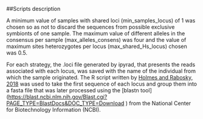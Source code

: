 ##Scripts description 


A minimum value of samples with shared loci (min_samples_locus) of 1 was chosen so as not to discard the sequences from possible exclusive symbionts of one sample. The maximum value of different alleles in the consensus per sample (max_alleles_consens) was four and the value of maximum sites heterozygotes per locus (max_shared_Hs_locus) chosen was 0.5.


For each strategy, the .loci file generated by ipyrad, that presents the reads associated with each locus, was saved with the name of the individual from which the sample originated. The R script written by [Holmes and Rabosky, 2018](https://peerj.com/articles/4662/) was used to take the first sequence of each locus and group them into a fasta file that was later processed using the [blastn tool] (https://blast.ncbi.nlm.nih.gov/Blast.cgi?PAGE_TYPE=BlastDocs&DOC_TYPE=Download
) from the National Center for Biotechnology Information (NCBI).
